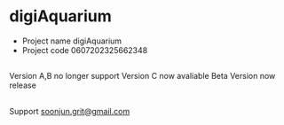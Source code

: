 # digiAquarium
- Project name digiAquarium  
- Project code 0607202325662348
##
Version A,B no longer support
Version C now avaliable
Beta Version now release
##
Support soonjun.grit@gmail.com
